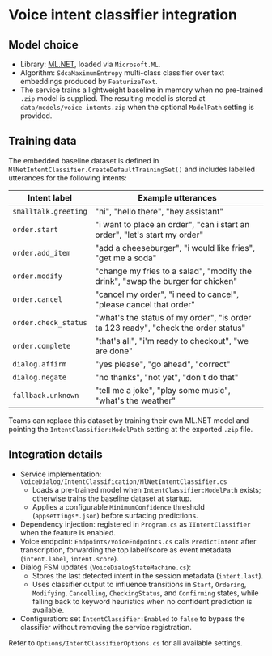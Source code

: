 # Voice intent classifier integration

## Model choice

* Library: [ML.NET](https://learn.microsoft.com/dotnet/machine-learning/), loaded via `Microsoft.ML`.
* Algorithm: `SdcaMaximumEntropy` multi-class classifier over text embeddings produced by `FeaturizeText`.
* The service trains a lightweight baseline in memory when no pre-trained `.zip` model is supplied. The resulting model is stored at `data/models/voice-intents.zip` when the optional `ModelPath` setting is provided.

## Training data

The embedded baseline dataset is defined in `MlNetIntentClassifier.CreateDefaultTrainingSet()` and includes labelled utterances for the following intents:

| Intent label | Example utterances |
| --- | --- |
| `smalltalk.greeting` | "hi", "hello there", "hey assistant" |
| `order.start` | "i want to place an order", "can i start an order", "let's start my order" |
| `order.add_item` | "add a cheeseburger", "i would like fries", "get me a soda" |
| `order.modify` | "change my fries to a salad", "modify the drink", "swap the burger for chicken" |
| `order.cancel` | "cancel my order", "i need to cancel", "please cancel that order" |
| `order.check_status` | "what's the status of my order", "is order ta 123 ready", "check the order status" |
| `order.complete` | "that's all", "i'm ready to checkout", "we are done" |
| `dialog.affirm` | "yes please", "go ahead", "correct" |
| `dialog.negate` | "no thanks", "not yet", "don't do that" |
| `fallback.unknown` | "tell me a joke", "play some music", "what's the weather" |

Teams can replace this dataset by training their own ML.NET model and pointing the `IntentClassifier:ModelPath` setting at the exported `.zip` file.

## Integration details

* Service implementation: `VoiceDialog/IntentClassification/MlNetIntentClassifier.cs`
  * Loads a pre-trained model when `IntentClassifier:ModelPath` exists; otherwise trains the baseline dataset at startup.
  * Applies a configurable `MinimumConfidence` threshold (`appsettings*.json`) before surfacing predictions.
* Dependency injection: registered in `Program.cs` as `IIntentClassifier` when the feature is enabled.
* Voice endpoint: `Endpoints/VoiceEndpoints.cs` calls `PredictIntent` after transcription, forwarding the top label/score as event metadata (`intent.label`, `intent.score`).
* Dialog FSM updates (`VoiceDialogStateMachine.cs`):
  * Stores the last detected intent in the session metadata (`intent.last`).
  * Uses classifier output to influence transitions in `Start`, `Ordering`, `Modifying`, `Cancelling`, `CheckingStatus`, and `Confirming` states, while falling back to keyword heuristics when no confident prediction is available.
* Configuration: set `IntentClassifier:Enabled` to `false` to bypass the classifier without removing the service registration.

Refer to `Options/IntentClassifierOptions.cs` for all available settings.
